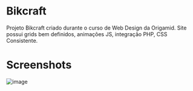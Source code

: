 # Bikcraft
Projeto Bikcraft criado durante o curso de Web Design da Origamid. 
Site possui grids bem definidos, animações JS, integração PHP, CSS Consistente.

# Screenshots
![image](https://user-images.githubusercontent.com/40703441/134201106-9bd50fcf-5a30-47b3-984c-cb35b6c12b4d.png)
